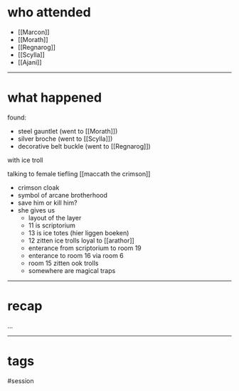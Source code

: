 

# who attended

- [[Marcon]]
- [[Morath]]
- [[Regnarog]]
- [[Scylla]]
- [[Ajani]]

---
# what happened

found:
- steel gauntlet (went to [[Morath]])
- silver broche (went to [[Scylla]])
- decorative belt buckle (went to [[Regnarog]])

with ice troll

talking to female tiefling [[maccath the crimson]]
- crimson cloak
- symbol of arcane brotherhood
- save him or kill him?
- she gives us
	- layout of the layer
	- 11 is scriptorium
	- 13 is ice totes (hier liggen boeken)
	- 12 zitten ice trolls loyal to [[arathor]]
	- enterance from scriptorium to room 19
	- enterance to room 16 via room 6
	- room 15 zitten ook trolls
	- somewhere are magical traps


---
# recap

...

---
# tags

#session